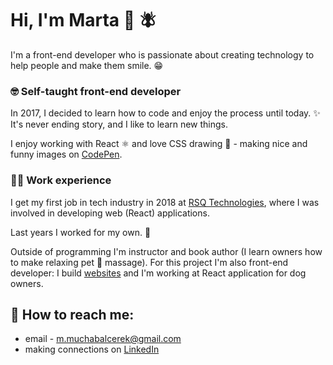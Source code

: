 # Hi, I'm Marta 👋 🪰

I'm a front-end developer who is passionate about creating technology to help people and make them smile. 😁

### 🤓 Self-taught front-end developer

In 2017, I decided to learn how to code and enjoy the process until today. ✨ It's never ending story, and I like to learn new things.

I enjoy working with React ⚛️  and love CSS drawing 🎨 - making nice and funny images on [CodePen](https://codepen.io/martakmb).

### 👩‍💻 Work experience

I get my first job in tech industry in 2018 at [RSQ Technologies](https://www.rsqtechnologies.com/), where I was involved in developing web (React) applications.

Last years I worked for my own. 🙌

Outside of programming I'm instructor and book author (I learn owners how to make relaxing pet 🐶 massage). 
For this project I'm also front-end developer: I build [websites](https://martamucha.pl/) and I'm working at React application for dog owners. 

## 💬 How to reach me:
* email - m.muchabalcerek@gmail.com
* making connections on [LinkedIn](https://www.linkedin.com/in/m-mucha-balcerek/)


